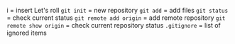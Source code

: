 i = insert
Let's roll
`git init` = new repository
`git add` = add files
`git status` = check current status
`git remote add origin` = add remote repository
`git remote show origin` = check current repository status
`.gitignore` = list of ignored items
~~~~~~~~~~~
